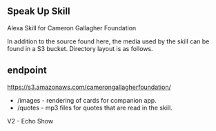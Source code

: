 Speak Up Skill
--------------

Alexa Skill for Cameron Gallagher Foundation

In addition to the source found here, the media used by the skill can be found in a S3 bucket.  Directory layout is as follows.

endpoint
--------
https://s3.amazonaws.com/camerongallagherfoundation/

* /images - rendering of cards for companion app.
* /quotes - mp3 files for quotes that are read in the skill.

V2 - Echo Show
